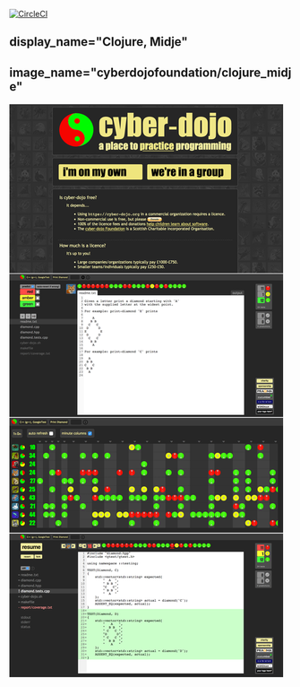 [![CircleCI](https://circleci.com/gh/cyber-dojo-languages/clojure-midje.svg?style=svg)](https://circleci.com/gh/cyber-dojo-languages/clojure-midje)

## display_name="Clojure, Midje"
## image_name="cyberdojofoundation/clojure_midje"

![cyber-dojo.org home page](https://github.com/cyber-dojo/cyber-dojo/blob/master/shared/home_page_snapshot.png)